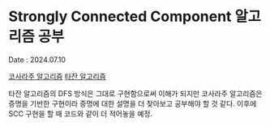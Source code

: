 # Strongly Connected Component 알고리즘 공부
Date : 2024.07.10

[코사라주 알고리즘](https://storyofvector7.tistory.com/32)
[타잔 알고리즘](https://yiyj1030.tistory.com/493)

타잔 알고리즘의 DFS 방식은 그대로 구현함으로써 이해가 되지만 코사라주 알고리즘은 증명을 기반한 구현이라 증명에 대한 설명을 더 찾아보고 공부해야 할 것 같다.
이후에 SCC 구현을 할 때 코드와 같이 더 적어놓을 예정.
